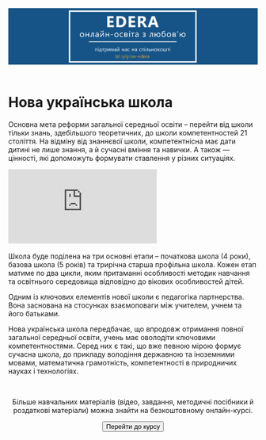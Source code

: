 <div align="center">
<a href="https://biggggidea.com/project/edera-onlajn-osvita-z-lyubovyu/" target="_blank"><img src="000.png" width="1000" /></a>
</div>
<br>

<h1>Нова українська школа</h1>

Основна мета реформи загальної середньої освіти – перейти від школи тільки знань,  здебільшого теоретичних, до школи компетентностей 21 століття. На відміну від  знаннєвої школи, компетентнісна має дати дитині не лише знання, а й сучасні вміння та навички. А також — цінності, які допоможуть формувати ставлення  у різних ситуаціях.
<br>
<div class="embed-responsive embed-responsive-16by9">
<iframe class="embed-responsive-item" src="https://www.youtube.com/embed/ffJiq1Mnlzo" frameborder="0" allowfullscreen></iframe>
</div>

<p>Школа буде поділена на три основні етапи – початкова школа (4 роки), базова школа (5 років) та трирічна старша профільна школа. Кожен етап матиме по два цикли, яким притаманні особливості  методик навчання та освітнього середовища відповідно до вікових особливостей дітей.</p>
<p>Одним із ключових елементів нової школи є педагогіка партнерства. Вона заснована на стосунках взаємоповаги між учителем, учнем та його батьками.</p>
<p>Нова українська школа передбачає, що впродовж отримання повної загальної середньої освіти, учень має оволодіти ключовими компетентностями. Серед них є такі, що вже певною мірою формує сучасна школа, до прикладу володіння державною та іноземними мовами, математична грамотність, компетентності в природничих науках і технологіях.</p>
<div class="eoz-text">
	<br>
	<p align="center">Більше навчальних матеріалів (відео, завдання, методичні посібники й роздаткові матеріали) можна знайти на безкоштовному онлайн-курсі.</p>
<p><center><a href="https://courses.ed-era.com/courses/course-v1:MON-EDERA-OSVITORIA+ST101+st101/about" target="_blank"><button type="button" class="btn btn-primary" aria-haspopup="true" aria-expanded="false">Перейти до курсу</button></a></center></p>
</div>